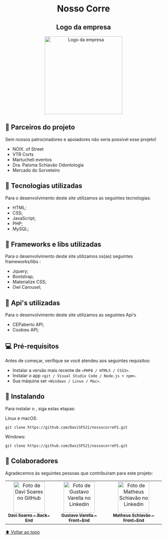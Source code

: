 <h1 align="center" id="back-to-top">
   Nosso Corre
</h1>

   <div align="center">
      <h2>   
      Logo da empresa
      </h2>
     <img src="https://github.com/DaviSFS21/nossocorreFS/blob/main/assets/images/png/Nosso_Corre.png" width="250px;" height="250px;" alt="Logo da empresa">
   </div>


## 🤝 Parceiros do projeto

Sem nossos patrocinadores e apoiadores não seria possível esse projeto!

- NOIX. of Street
- VTR Corts
- Martucheli eventos
- Dra. Paloma Schiavão Odontologia
- Mercado do Sorveteiro

## 💼 Tecnologias utilizadas

Para o desenvolvimento deste site utilizamos as seguintes tecnologias:

- HTML;
- CSS;
- JavaScript;
- PHP;
- MySQL;

## 💼 Frameworks e libs utilizadas

Para o desenvolvimento deste site utilizamos os(as) seguintes frameworks/libs :

- Jquery;
- Bootstrap;
- Materialize CSS;
- Owl Carousel;

## 💼 Api's utilizadas

  Para o desenvolvimento deste site utilizamos as seguintes Api's

  - CEPaberto API;
  - Cookies API;

## 💻 Pré-requisitos

Antes de começar, verifique se você atendeu aos seguintes requisitos:
<!---Estes são apenas requisitos de exemplo. Adicionar, duplicar ou remover conforme necessário--->
* Instalar a versão mais recente de `<PHP8 / HTML5 / CSS3>`.
* Instalar o app `<git / Visual Studio Code / Node.js + npm>`.
* Sua máquina ser `<Windows / Linux / Mac>`.

## 🚀 Instalando <NossocorreFS>

Para instalar o <nossocorreFS>, siga estas etapas:

Linux e macOS:
```
git clone https://github.com/DaviSFS21/nossocorreFS.git
```

Windows:
```
git clone https://github.com/DaviSFS21/nossocorreFS.git
```

## 🤝 Colaboradores

Agradecemos às seguintes pessoas que contribuíram para este projeto: 
<table>
  <tr>
    <td align="center">
      <a href="https://github.com/DaviSFS21">
        <img src="https://avatars.githubusercontent.com/u/94925054?v=4" width="100px;" alt="Foto de Davi Soares no GitHub"/><br>
        <sub>
          <b>Davi Soares - Back-End</b>
        </sub>
      </a>
    </td>
    <td align="center">
      <a href="https://github.com/TheVarella">
        <img src="https://media.licdn.com/dms/image/D4D03AQHE2VP5wxRq8A/profile-displayphoto-shrink_400_400/0/1697246382884?e=1710374400&v=beta&t=aRarrSrtxeYL4_mWZcNMjuBe0_wY-TpQVSCh-IeB8aY" width="100px;" alt="Foto de Gustavo Varella no Linkedin"/><br>
        <sub>
          <b>Gustavo Varella - Front-End</b>
        </sub>
      </a>
    </td>
    <td align="center">
      <a href="https://github.com/MatheusSchiavao">
        <img src="https://media.licdn.com/dms/image/D4D03AQFoUwXLzcnZeg/profile-displayphoto-shrink_400_400/0/1697236666826?e=1710374400&v=beta&t=DOW4o2vmUZgt1Gid5nGPjLauB26VsTqrTb72Oym5lWA" width="100px;" alt="Foto de Matheus Schiavão no Linkedin"/><br>
        <sub>
          <b>Matheus Schiavão - Front-End</b>
        </sub>
      </a>
    </td>
  </tr>
</table>

[⬆ Voltar ao topo](#back-to-top)<br>
